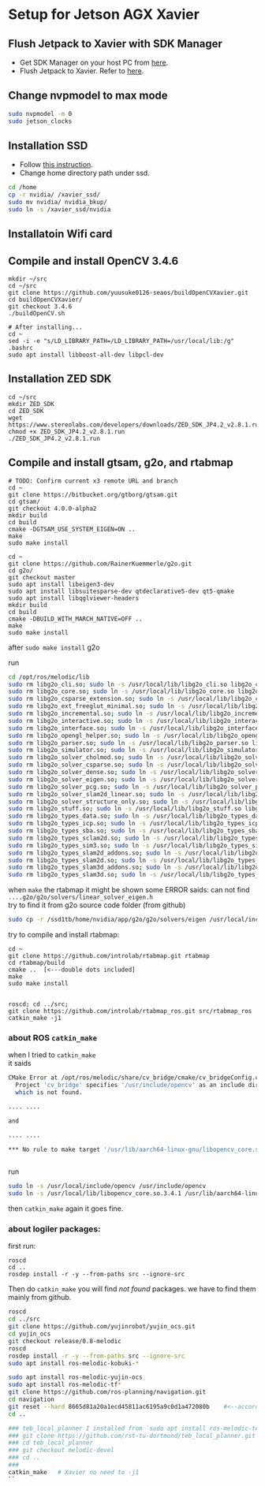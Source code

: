 # Setup for Jetson AGX Xavier

## Flush Jetpack to Xavier with SDK Manager
- Get SDK Manager on your host PC from [here](https://developer.nvidia.com/embedded/downloads).
- Flush Jetpack to Xavier. Refer to [here](https://docs.nvidia.com/sdk-manager/install-with-sdkm-jetson/index.html).

## Change nvpmodel to max mode
```bash
sudo nvpmodel -m 0
sudo jetson_clocks
```

## Installation SSD
- Follow [this instruction](https://medium.com/@ramin.nabati/installing-an-nvme-ssd-drive-on-nvidia-jetson-xavier-37183c948978).
- Change home directory path under ssd.
```bash
cd /home
cp -r nvidia/ /xavier_ssd/
sudo mv nvidia/ nvidia_bkup/
sudo ln -s /xavier_ssd/nvidia
```

## Installatoin Wifi card

## Compile and install OpenCV 3.4.6
```
mkdir ~/src
cd ~/src
git clone https://github.com/yuusuke0126-seaos/buildOpenCVXavier.git
cd buildOpenCVXavier/
git checkout 3.4.6
./buildOpenCV.sh

# After installing...
cd ~
sed -i -e "s/LD_LIBRARY_PATH=/LD_LIBRARY_PATH=/usr/local/lib:/g" .bashrc
sudo apt install libboost-all-dev libpcl-dev
```

## Installation ZED SDK
```
cd ~/src
mkdir ZED_SDK
cd ZED_SDK
wget https://www.stereolabs.com/developers/downloads/ZED_SDK_JP4.2_v2.8.1.run
chmod +x ZED_SDK_JP4.2_v2.8.1.run
./ZED_SDK_JP4.2_v2.8.1.run
```

## Compile and install gtsam, g2o, and rtabmap
```
# TODO: Confirm current x3 remote URL and branch
cd ~
git clone https://bitbucket.org/gtborg/gtsam.git
cd gtsam/
git checkout 4.0.0-alpha2
mkdir build
cd build
cmake -DGTSAM_USE_SYSTEM_EIGEN=ON ..
make
sudo make install

cd ~
git clone https://github.com/RainerKuemmerle/g2o.git
cd g2o/
git checkout master
sudo apt install libeigen3-dev
sudo apt install libsuitesparse-dev qtdeclarative5-dev qt5-qmake
sudo apt install libqglviewer-headers
mkdir build
cd build
cmake -DBUILD_WITH_MARCH_NATIVE=OFF ..
make
sudo make install
```


after `sudo make install` g2o  

run  

```bash
cd /opt/ros/melodic/lib 
sudo rm libg2o_cli.so; sudo ln -s /usr/local/lib/libg2o_cli.so libg2o_cli.so;
sudo rm libg2o_core.so; sudo ln -s /usr/local/lib/libg2o_core.so libg2o_core.so;
sudo rm libg2o_csparse_extension.so; sudo ln -s /usr/local/lib/libg2o_csparse_extension.so libg2o_csparse_extension.so;
sudo rm libg2o_ext_freeglut_minimal.so; sudo ln -s /usr/local/lib/libg2o_ext_freeglut_minimal.so libg2o_ext_freeglut_minimal.so;
sudo rm libg2o_incremental.so; sudo ln -s /usr/local/lib/libg2o_incremental.so libg2o_incremental.so;
sudo rm libg2o_interactive.so; sudo ln -s /usr/local/lib/libg2o_interactive.so libg2o_interactive.so;
sudo rm libg2o_interface.so; sudo ln -s /usr/local/lib/libg2o_interface.so libg2o_interface.so;
sudo rm libg2o_opengl_helper.so; sudo ln -s /usr/local/lib/libg2o_opengl_helper.so libg2o_opengl_helper.so;
sudo rm libg2o_parser.so; sudo ln -s /usr/local/lib/libg2o_parser.so libg2o_parser.so;
sudo rm libg2o_simulator.so; sudo ln -s /usr/local/lib/libg2o_simulator.so libg2o_simulator.so;
sudo rm libg2o_solver_cholmod.so; sudo ln -s /usr/local/lib/libg2o_solver_cholmod.so libg2o_solver_cholmod.so;
sudo rm libg2o_solver_csparse.so; sudo ln -s /usr/local/lib/libg2o_solver_csparse.so libg2o_solver_csparse.so;
sudo rm libg2o_solver_dense.so; sudo ln -s /usr/local/lib/libg2o_solver_dense.so libg2o_solver_dense.so;
sudo rm libg2o_solver_eigen.so; sudo ln -s /usr/local/lib/libg2o_solver_eigen.so libg2o_solver_eigen.so;
sudo rm libg2o_solver_pcg.so; sudo ln -s /usr/local/lib/libg2o_solver_pcg.so libg2o_solver_pcg.so;
sudo rm libg2o_solver_slam2d_linear.so; sudo ln -s /usr/local/lib/libg2o_solver_slam2d_linear.so libg2o_solver_slam2d_linear.so;
sudo rm libg2o_solver_structure_only.so; sudo ln -s /usr/local/lib/libg2o_solver_structure_only.so libg2o_solver_structure_only.so;
sudo rm libg2o_stuff.so; sudo ln -s /usr/local/lib/libg2o_stuff.so libg2o_stuff.so;
sudo rm libg2o_types_data.so; sudo ln -s /usr/local/lib/libg2o_types_data.so libg2o_types_data.so;
sudo rm libg2o_types_icp.so; sudo ln -s /usr/local/lib/libg2o_types_icp.so libg2o_types_icp.so;
sudo rm libg2o_types_sba.so; sudo ln -s /usr/local/lib/libg2o_types_sba.so libg2o_types_sba.so;
sudo rm libg2o_types_sclam2d.so; sudo ln -s /usr/local/lib/libg2o_types_sclam2d.so libg2o_types_sclam2d.so;
sudo rm libg2o_types_sim3.so; sudo ln -s /usr/local/lib/libg2o_types_sim3.so libg2o_types_sim3.so;
sudo rm libg2o_types_slam2d_addons.so; sudo ln -s /usr/local/lib/libg2o_types_slam2d_addons.so libg2o_types_slam2d_addons.so;
sudo rm libg2o_types_slam2d.so; sudo ln -s /usr/local/lib/libg2o_types_slam2d.so libg2o_types_slam2d.so;
sudo rm libg2o_types_slam3d_addons.so; sudo ln -s /usr/local/lib/libg2o_types_slam3d_addons.so libg2o_types_slam3d_addons.so;
sudo rm libg2o_types_slam3d.so; sudo ln -s /usr/local/lib/libg2o_types_slam3d.so libg2o_types_slam3d.so;
```





when `make` the rtabmap it might be shown some ERROR saids: can not find `....g2o/g2o/solvers/linear_solver_eigen.h`  
try to find it from g2o source code folder (from github)  
```bash
sudo cp -r /ssd1tb/home/nvidia/app/g2o/g2o/solvers/eigen /usr/local/include/g2o/solvers  
```


try to compile and install rtabmap:  
```
cd ~
git clone https://github.com/introlab/rtabmap.git rtabmap
cd rtabmap/build
cmake ..  [<---double dots included]
make
sudo make install


roscd; cd ../src;
git clone https://github.com/introlab/rtabmap_ros.git src/rtabmap_ros
catkin_make -j1
```


### about ROS `catkin_make`  

when I tried to `catkin_make`  
it saids   

```bash
CMake Error at /opt/ros/melodic/share/cv_bridge/cmake/cv_bridgeConfig.cmake:113 (message):
  Project 'cv_bridge' specifies '/usr/include/opencv' as an include dir,
  which is not found.

.... ....

and

.... ....

*** No rule to make target '/usr/lib/aarch64-linux-gnu/libopencv_core.so.3.2.0', needed by '/home/nvidia/catkin_ws/devel/lib/rtabmap_ros/rtabmap'.  Stop.
 
```

run  

```bash
sudo ln -s /usr/local/include/opencv /usr/include/opencv
sudo ln -s /usr/local/lib/libopencv_core.so.3.4.1 /usr/lib/aarch64-linux-gnu/libopencv_core.so.3.2.0
```

then `catkin_make` again it goes fine.  

### about logiler packages:  

first run:  

```
roscd
cd ..
rosdep install -r -y --from-paths src --ignore-src
```

Then do `catkin_make` you will find _not found_ packages. we have to find them mainly from github.  


```bash
roscd
cd ../src
git clone https://github.com/yujinrobot/yujin_ocs.git
cd yujin_ocs
git checkout release/0.8-melodic
roscd
rosdep install -r -y --from-paths src --ignore-src
sudo apt install ros-melodic-kobuki-*

sudo apt install ros-melodic-yujin-ocs
sudo apt install ros-melodic-tf*
git clone https://github.com/ros-planning/navigation.git
cd navigation
git reset --hard 8665d81a20a1ecd45811ac6195a9c0d1a472080b    #<--according to https://github.com/paulbovbel/frontier_exploration/issues/38-->
cd ..

### teb_local_planner I installed from `sudo apt install ros-melodic-teb-local-planner` 
### git clone https://github.com/rst-tu-dortmund/teb_local_planner.git
### cd teb_local_planner
### git checkout melodic-devel
### cd ..
### 
catkin_make   # Xavier no need to -j1
``
